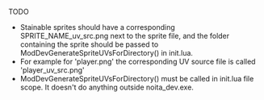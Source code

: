 TODO

- Stainable sprites should have a corresponding SPRITE_NAME_uv_src.png next to the sprite file, and the folder containing the sprite should be passed to ModDevGenerateSpriteUVsForDirectory() in init.lua.
- For example for 'player.png' the corresponding UV source file is called 'player_uv_src.png'
- ModDevGenerateSpriteUVsForDirectory() must be called in init.lua file scope. It doesn't do anything outside noita_dev.exe.
